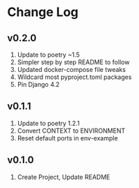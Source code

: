 # Change Log

## v0.2.0

1. Update to poetry ~1.5
2. Simpler step by step README to follow
3. Updated docker-compose file tweaks
4. Wildcard most pyproject.toml packages
5. Pin Django 4.2

## v0.1.1

1. Update to poetry 1.2.1
2. Convert CONTEXT to ENVIRONMENT
3. Reset default ports in env-example

## v0.1.0

1. Create Project, Update README
